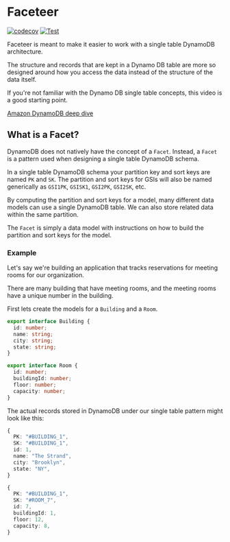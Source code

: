 # Faceteer

[![codecov](https://codecov.io/gh/faceteer/facet/branch/main/graph/badge.svg?token=ORKKZWL5N6)](https://codecov.io/gh/faceteer/facet)
[![Test](https://github.com/faceteer/facet/actions/workflows/test.yml/badge.svg)](https://github.com/faceteer/facet/actions/workflows/test.yml)

Faceteer is meant to make it easier to work with a single table DynamoDB architecture.

The structure and records that are kept in a Dynamo DB table are more so designed around how you access the data instead of the structure of the data itself.

If you're not familiar with the Dynamo DB single table concepts, this video is a good starting point.

[Amazon DynamoDB deep dive](https://www.youtube.com/watch?v=6yqfmXiZTlM)

## What is a Facet?

DynamoDB does not natively have the concept of a `Facet`. Instead, a `Facet` is a pattern used when designing a single table DynamoDB schema.

In a single table DynamoDB schema your partition key and sort keys are named `PK` and `SK`. The partition and sort keys for GSIs will also be named generically as `GSI1PK`, `GSISK1`, `GSI2PK`, `GSI2SK`, etc.

By computing the partition and sort keys for a model, many different data models can use a single DynamoDB table. We can also store related data within the same partition.

The `Facet` is simply a data model with instructions on how to build the partition and sort keys for the model.

### Example

Let's say we're building an application that tracks reservations for meeting rooms for our organization.

There are many building that have meeting rooms, and the meeting rooms have a unique number in the building.

First lets create the models for a `Building` and a `Room`.

```ts
export interface Building {
  id: number;
  name: string;
  city: string;
  state: string;
}

export interface Room {
  id: number;
  buildingId: number;
  floor: number;
  capacity: number;
}
```

The actual records stored in DynamoDB under our single table pattern might look like this:

```ts
{
  PK: "#BUILDING_1",
  SK: "#BUILDING_1",
  id: 1,
  name: "The Strand",
  city: "Brooklyn",
  state: "NY",
}

{
  PK: "#BUILDING_1",
  SK: "#ROOM_7",
  id: 7,
  buildingId: 1,
  floor: 12,
  capacity: 8,
}
```
